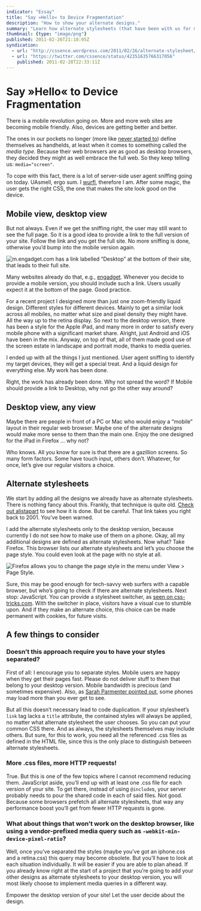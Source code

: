 ```yaml
---
indicator: "Essay"
title: "Say »Hello« to Device Fragmentation"
description: "How to show your alternate designs."
summary: "Learn how alternate stylesheets (that have been with us for many years now) are put to good use today. Websites no longer have just one design, they come with additional designs created for special purposes, such as mobiles phones. Why hide them?"
thumbnail: {type: "image/png"}
published: 2011-02-26T21:18:05Z
syndication:
  - url: "http://cssence.wordpress.com/2011/02/26/alternate-stylesheet/"
  - url: "https://twitter.com/cssence/status/42351635766317056"
    published: 2011-02-28T22:33:11Z
---
```


# Say »Hello« to Device Fragmentation

There is a mobile revolution going on. More and more web sites are becoming mobile friendly. Also, devices are getting better and better.

The ones in our pockets no longer (more like [never started to](http://www.engadget.com/2007/01/09/the-apple-iphone/)) define themselves as handhelds, at least when it comes to something called the _media type_. Because their web browsers are as good as desktop browsers, they decided they might as well embrace the full web. So they keep telling us: `media="screen"`.

To cope with this fact, there is a lot of server-side user agent sniffing going on today. UAsmell, <span lang="la">ergo sum.</span> I [wurfl](http://wurfl.sourceforge.net/), therefore I am. After some magic, the user gets the right CSS, the one that makes the site look good on the device.

## Mobile view, desktop view

But not always. Even if we get the sniffing right, the user may still want to see the full page. So it is a good idea to provide a link to the full version of your site. Follow the link and you get the full site. No more sniffing is done, otherwise you’d bump into the mobile version again.

<p class="blend"><img src="/2011/alternate-stylesheet.engadget-desktop.png" alt="m.engadget.com has a link labelled “Desktop” at the bottom of their site, that leads to their full site."></p><!-- Link at m.engadget.com, leading to their full site -->

Many websites already do that, e.g., [engadget](http://m.engadget.com/). Whenever you decide to provide a mobile version, you should include such a link. Users usually expect it at the bottom of the page. Good practice.

For a recent project I designed more than just one zoom-friendly liquid design. Different styles for different devices. Mainly to get a similar look across all mobiles, no matter what size and pixel density they might have. All the way up to the retina display. So next to the desktop version, there has been a style for the Apple iPad, and many more in order to satisfy every mobile phone with a significant market share. Alright, just Android and iOS have been in the mix. Anyway, on top of that, all of them made good use of the screen estate in landscape and portrait mode, thanks to media queries.

I ended up with all the things I just mentioned. User agent sniffing to identify my target devices, they will get a special treat. And a liquid design for everything else. My work has been done.

Right, the work has already been done. Why not spread the word? If Mobile should provide a link to Desktop, why not go the other way around?

## Desktop view, any view

Maybe there are people in front of a PC or Mac who would enjoy a “mobile” layout in their regular web browser. Maybe one of the alternate designs would make more sense to them than the main one. Enjoy the one designed for the iPad in Firefox … why not?

Who knows. All you know for sure is that there are a gazillion screens. So many form factors. Some have touch input, others don’t. Whatever, for once, let’s give our regular visitors a choice.

## Alternate stylesheets

We start by adding all the designs we already have as alternate stylesheets. There is nothing fancy about this. Frankly, that technique is quite old. [Check out alistapart](http://www.alistapart.com/articles/alternate/) to see how it is done. But be careful. That link takes you right back to 2001. You’ve been warned.

I add the alternate stylesheets only to the desktop version, because currently I do not see how to make use of them on a phone. Okay, all my additional designs are defined as alternate stylesheets. Now what? Take Firefox. This browser lists our alternate stylesheets and let’s you choose the page style. You could even look at the page with no style at all.

<p class="blend"><img src="/2011/alternate-stylesheet.firefox-page-style.png" alt="Firefox allows you to change the page style in the menu under View &gt; Page Style."></p>

Sure, this may be good enough for tech-savvy web surfers with a capable browser, but who’s going to check if there are alternate stylesheets. Next stop: JavaScript. You can provide a stylesheet switcher, as [seen on css-tricks.com](http://css-tricks.com/examples/AlternateStyleSheets). With the switcher in place, visitors have a visual cue to stumble upon. And if they make an alternate choice, this choice can be made permanent with cookies, for future visits.

## A few things to consider

### Doesn’t this approach require you to have your styles separated?

First of all: I encourage you to separate styles. Mobile users are happy when they get their pages fast. Please do not deliver stuff to them that belong to your desktop version. Mobile bandwidth is precious (and sometimes expensive). Also, as [Sarah Parmenter pointed out](http://24ways.org/2010/life-beyond-media-queries), some phones may load more than you ever get to see.

But all this doesn’t necessary lead to code duplication. If your stylesheet’s `link` tag lacks a `title` attribute, the contained styles will always be applied, no matter what alternate stylesheet the user chooses. So you can put your common CSS there. And as always, the stylesheets themselves may include others. But sure, for this to work, you need all the referenced .css files as defined in the HTML file, since this is the only place to distinguish between alternate stylesheets.

### More .css files, more HTTP requests!

True. But this is one of the few topics where I cannot recommend reducing them. JavaScript aside, you’ll end up with at least one .css file for each version of your site. To get there, instead of using `@include`s, your server probably needs to pour the shared code in each of said files. Not good. Because some browsers prefetch all alternate stylesheets, that way any performance boost you’ll get from fewer HTTP requests is gone.

### What about things that won’t work on the desktop browser, like using a vendor-prefixed media query such as `-webkit-min-device-pixel-ratio`?

Well, once you’ve separated the styles (maybe you’ve got an iphone.css and a retina.css) this query may become obsolete. But you’ll have to look at each situation individually. It will be easier if you are able to plan ahead. If you already know right at the start of a project that you’re going to add your other designs as alternate stylesheets to your desktop version, you will most likely choose to implement media queries in a different way.

Empower the desktop version of your site! Let the user decide about the design.

